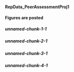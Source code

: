 #### RepData_PeerAssessmentProj1
#### Figures are posted
##### unnamed-chunk-1-1
##### unnamed-chunk-2-1
##### unnamed-chunk-3-1
##### unnamed-chunk-4-1

